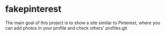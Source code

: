 # fakepinterest

The main goal of this project is to show a site similar to Pinterest, where 
you can add photos in your profile and
check others' profiles.git